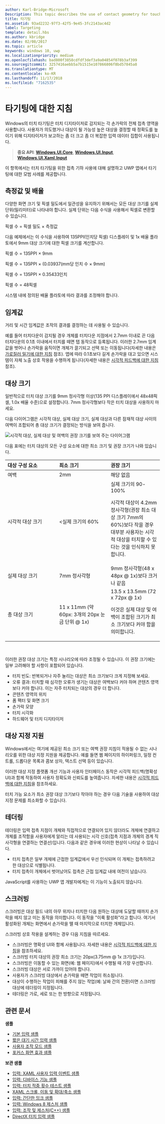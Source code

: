 ```yaml
---
author: Karl-Bridge-Microsoft
Description: This topic describes the use of contact geometry for touch targeting and provides best practices for targeting in Windows Runtime apps.
title: 타기팅
ms.assetid: 93ad2232-97f3-42f5-9e45-3fc2143ac4d2
label: Targeting
template: detail.hbs
ms.author: kbridge
ms.date: 02/08/2017
ms.topic: article
keywords: windows 10, uwp
ms.localizationpriority: medium
ms.openlocfilehash: bad800f3858cdfdf3def3a9a04854f078b3af399
ms.sourcegitcommit: 3257416aebb5a7b1515e107866806f8bd57845a8
ms.translationtype: MT
ms.contentlocale: ko-KR
ms.lasthandoff: 11/17/2018
ms.locfileid: "7162535"
---
```

# <a name="guidelines-for-targeting"></a>타기팅에 대한 지침


Windows의 터치 타기팅은 터치 디지타이저로 감지되는 각 손가락의 전체 접촉 영역을 사용합니다. 사용자가 의도했거나 대상이 될 가능성 높은 대상을 결정할 때 정확도를 높이기 위해 디지타이저가 보고하는 좀 더 크고 좀 더 복잡한 입력 데이터 집합이 사용됩니다.

> **중요 API**: [**Windows.UI.Core**](https://msdn.microsoft.com/library/windows/apps/br208383), [**Windows.UI.Input**](https://msdn.microsoft.com/library/windows/apps/br242084), [**Windows.UI.Xaml.Input**](https://msdn.microsoft.com/library/windows/apps/br227994)

이 항목에서는 터치 타기팅을 위한 접촉 기하 사용에 대해 설명하고 UWP 앱에서 타기팅에 대한 모범 사례를 제공합니다.

## <a name="measurements-and-scaling"></a>측정값 및 배율


다양한 화면 크기 및 픽셀 밀도에서 일관성을 유지하기 위해서는 모든 대상 크기를 실제 단위(밀리미터)로 나타내야 합니다. 실제 단위는 다음 수식을 사용해서 픽셀로 변환할 수 있습니다.

픽셀 수 = 픽셀 밀도 × 측정값

다음 예제에서는 이 수식을 사용하여 135PPI(인치당 픽셀) 디스플레이 및 1x 배율 플라토에서 9mm 대상 크기에 대한 픽셀 크기를 계산합니다.

픽셀 수 = 135PPI × 9mm

픽셀 수 = 135PPI × (0.03937(mm당 인치 수 × 9mm)

픽셀 수 = 135PPI × 0.35433인치

픽셀 수 = 48픽셀

시스템 내에 정의된 배율 플라토에 따라 결과를 조정해야 합니다.

## <a name="thresholds"></a>임계값


거리 및 시간 임계값은 조작의 결과를 결정하는 데 사용될 수 있습니다.

예를 들어 터치다운이 감지될 경우 개체를 터치다운 지점에서 2.7mm 이내로 끈 다음 터치다운의 0.1초 이내에서 터치를 떼면 탭 동작으로 등록됩니다. 이러한 2.7mm 임계값을 벗어나 손가락을 움직이면 개체가 끌기되고 선택 또는 이동됩니다(자세한 내용은 [가로질러 밀기에 대한 지침](guidelines-for-cross-slide.md) 참조). 앱에 따라 0.1초보다 길게 손가락을 대고 있으면 시스템이 자체 노출 상호 작용을 수행하게 됩니다(자세한 내용은 [시각적 피드백에 대한 지침](guidelines-for-visualfeedback.md) 참조).

## <a name="target-sizes"></a>대상 크기


일반적으로 터치 대상 크기를 9mm 정사각형 이상(135 PPI 디스플레이에서 48x48픽셀, 1.0x 배율 수준)으로 설정합니다. 7mm 정사각형보다 작은 터치 대상을 사용하지 마세요.

다음 다이어그램은 시각적 대상, 실제 대상 크기, 실제 대상과 다른 잠재적 대상 사이의 여백이 조합되어 총 대상 크기가 결정되는 방식을 보여 줍니다.

![시각적 대상, 실제 대상 및 여백의 권장 크기를 보여 주는 다이어그램](images/targeting-size.png)

다음 표에는 터치 대상의 모든 구성 요소에 대한 최소 크기 및 권장 크기가 나와 있습니다.

<table>
<colgroup>
<col width="33%" />
<col width="33%" />
<col width="33%" />
</colgroup>
<thead>
<tr class="header">
<th align="left">대상 구성 요소</th>
<th align="left">최소 크기</th>
<th align="left">권장 크기</th>
</tr>
</thead>
<tbody>
<tr class="odd">
<td align="left">여백</td>
<td align="left">2mm</td>
<td align="left">해당 없음</td>
</tr>
<tr class="even">
<td align="left">시각적 대상 크기</td>
<td align="left">&lt;실제 크기의 60%</td>
<td align="left">실제 크기의 90-100%
<p>시각적 대상이 4.2mm 정사각형(권장 최소 대상 크기 7mm의 60%)보다 작을 경우 대부분 사용자는 시각적 대상을 터치할 수 있다는 것을 인식하지 못합니다.</p></td>
</tr>
<tr class="odd">
<td align="left">실제 대상 크기</td>
<td align="left">7mm 정사각형</td>
<td align="left">9mm 정사각형(48 x 48px @ 1x)보다 크거나 같음</td>
</tr>
<tr class="even">
<td align="left">총 대상 크기</td>
<td align="left">11 x 11mm (약 60px: 3개의 20px 눈금 단위 @ 1x)</td>
<td align="left">13.5 x 13.5mm (72 x 72px @ 1x)
<p>이것은 실제 대상 및 여백이 조합된 크기가 최소 크기보다 커야 함을 의미합니다.</p></td>
</tr>
</tbody>
</table>

 

이러한 권장 대상 크기는 특정 시나리오에 따라 조정될 수 있습니다. 이 권장 크기에는 일부 고려해야 할 사항이 포함되어 있습니다.

-   터치 빈도: 반복되거나 자주 눌리는 대상은 최소 크기보다 크게 지정해 보세요.
-   오류 결과: 터치할 때 심각한 오류가 생기는 대상은 여백보다 커야 하며 콘텐츠 영역보다 커야 합니다. 이는 자주 터치되는 대상의 경우 더 합니다.
-   콘텐츠 영역의 위치
-   폼 팩터 및 화면 크기
-   손가락 모양
-   터치 시각화
-   하드웨어 및 터치 디지타이저

## <a name="targeting-assistance"></a>대상 지정 지원


Windows에서는 여기에 제공된 최소 크기 또는 여백 권장 지침이 적용될 수 없는 시나리오를 위한 대상 지정 지원을 제공합니다. 예를 들면 웹 페이지의 하이퍼링크, 일정 컨트롤, 드롭다운 목록과 콤보 상자, 텍스트 선택 등이 있습니다.

이러한 대상 지정 플랫폼 개선 기능과 사용자 인터페이스 동작은 시각적 피드백(명확성 UI)과 함께 작동하여 사용자 정확도와 신뢰도를 높여줍니다. 자세한 내용은 [시각적 피드백에 대한 지침](guidelines-for-visualfeedback.md)을 참조하세요.

터치 가능 요소가 최소 권장 대상 크기보다 작아야 하는 경우 다음 기술을 사용하여 대상 지정 문제를 최소화할 수 있습니다.

## <a name="tethering"></a>테더링


테더링은 입력 접촉 지점이 개체와 직접적으로 연결되어 있지 않더라도 개체에 연결하고 개체를 조작함을 사용자에게 알리는 데 사용되는 시각 신호(접촉 지점과 개체의 경계 직사각형을 연결하는 연결선)입니다. 다음과 같은 경우에 이러한 현상이 나타날 수 있습니다.

-   터치 접촉은 일부 개체에 근접한 임계값에서 우선 인식되며 이 개체는 접촉하려고 한 대상으로 식별됩니다.
-   터치 접촉이 개체에서 벗어났어도 접촉은 근접 임계값 내에 여전이 남습니다.

JavaScript를 사용하는 UWP 앱 개발자에게는 이 기능이 노출되지 않습니다.

## <a name="scrubbing"></a>스크러빙


스크러빙은 대상 필드 내의 아무 위치나 터치한 다음 원하는 대상에 도달할 때까지 손가락을 떼지 않고 미는 동작을 의미합니다. 이 동작을 "이륙 활성화"라고 합니다. 여기서 활성화된 개체는 화면에서 손가락을 뗄 때 마지막으로 터치한 개체입니다.

스크러빙 상호 작용을 설계하는 경우 다음 지침을 따르세요.

-   스크러빙은 명확성 UI와 함께 사용됩니다. 자세한 내용은 [시각적 피드백에 대한 지침](guidelines-for-visualfeedback.md)을 참조하세요.
-   스크러빙 터치 대상의 권장 최소 크기는 20px(3.75mm @ 1x 크기)입니다.
-   스크러빙은 이동할 수 있는 화면(예: 웹 페이지)에서 수행될 때 가장 우선합니다.
-   스크러빙 대상은 서로 가까이 있어야 합니다.
-   사용자가 스크러빙 대상에서 손가락을 떼면 작업이 취소됩니다.
-   대상이 수행하는 작업이 피해를 주지 않는 작업(예: 날짜 간의 전환)이면 스크러빙 대상에 테더링이 지정됩니다.
-   테더링은 가로, 세로 또는 한 방향으로 지정됩니다.

## <a name="related-articles"></a>관련 문서


**샘플**
* [기본 입력 샘플](https://go.microsoft.com/fwlink/p/?LinkID=620302)
* [짧은 대기 시간 입력 샘플](https://go.microsoft.com/fwlink/p/?LinkID=620304)
* [사용자 조작 모드 샘플](https://go.microsoft.com/fwlink/p/?LinkID=619894)
* [포커스 화면 효과 샘플](https://go.microsoft.com/fwlink/p/?LinkID=619895)

**보관 샘플**
* [입력: XAML 사용자 입력 이벤트 샘플](https://go.microsoft.com/fwlink/p/?linkid=226855)
* [입력: 디바이스 기능 샘플](https://go.microsoft.com/fwlink/p/?linkid=231530)
* [입력: 터치 적중 횟수 테스트 샘플](https://go.microsoft.com/fwlink/p/?linkid=231590)
* [XAML 스크롤, 이동 및 확대/축소 샘플](https://go.microsoft.com/fwlink/p/?linkid=251717)
* [입력: 간단한 잉크 샘플](https://go.microsoft.com/fwlink/p/?linkid=246570)
* [입력: Windows 8 제스처 샘플](https://go.microsoft.com/fwlink/p/?LinkId=264995)
* [입력: 조작 및 제스처(C++) 샘플](https://go.microsoft.com/fwlink/p/?linkid=231605)
* [DirectX 터치 입력 샘플](https://go.microsoft.com/fwlink/p/?LinkID=231627)
 

 




